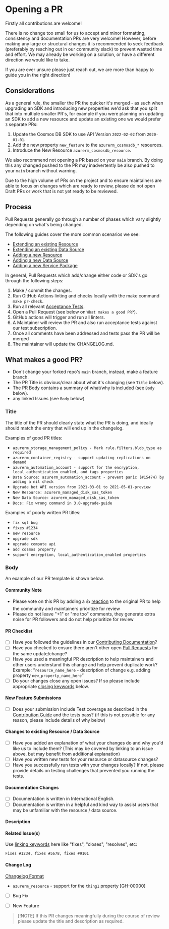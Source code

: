 # Opening a PR

Firstly all contributions are welcome!

There is no change too small for us to accept and minor formatting, consistency and documentation PRs are very welcome! However, before making any large or structural changes it is recommended to seek feedback (preferably by reaching out in our community slack) to prevent wasted time and effort. We may already be working on a solution, or have a different direction we would like to take.

If you are ever unsure please just reach out, we are more than happy to guide you in the right direction!

## Considerations

As a general rule, the smaller the PR the quicker it's merged - as such when upgrading an SDK and introducing new properties we'd ask that you split that into multiple smaller PR's, for example if you were planning on updating an SDK to add a new resource and update an existing one we would prefer `3` separate PRs:

1. Update the Cosmos DB SDK to use API Version `2022-02-02` from `2020-01-01`.
2. Add the new property `new_feature` to the `azurerm_cosmosdb_*` resources.
3. Introduce the New Resource `azurerm_cosmosdb_resource`.

We also recommend not opening a PR based on your `main` branch. By doing this any changed pushed to the PR may inadvertently be also pushed to your `main` branch without warning.

Due to the high volume of PRs on the project and to ensure maintainers are able to focus on changes which are ready to review, please do not open Draft PRs or work that is not yet ready to be reviewed.

## Process

Pull Requests generally go through a number of phases which vary slightly depending on what's being changed.

The following guides cover the more common scenarios we see:

* [Extending an existing Resource](guide-new-fields-to-resource.md)
* [Extending an existing Data Source](guide-new-fields-to-data-source.md)
* [Adding a new Resource](guide-new-resource.md)
* [Adding a new Data Source](guide-new-data-source.md)
* [Adding a new Service Package](guide-new-service-package.md)

In general, Pull Requests which add/change either code or SDK's go through the following steps:

1. Make / commit the changes.
2. Run GitHub Actions linting and checks locally with the make command `make pr-check`.
3. Run all relevant [Acceptance Tests](running-the-tests.md).
4. Open a Pull Request (see below on `What makes a good PR?`).
5. GitHub actions will trigger and run all linters.
6. A Maintainer will review the PR and also run acceptance tests against our test subscription.
7. Once all comments have been addressed and tests pass the PR will be merged
8. The maintainer will update the CHANGELOG.md.

## What makes a good PR?

* Don't change your forked repo's `main` branch, instead, make a feature branch.
* The PR Title is obvious/clear about what it's changing (see `Title` below).
* The PR Body contains a summary of what/why is included (see `Body` below).
* any linked Issues (see `Body` below)

### Title

The title of the PR should clearly state what the PR is doing, and ideally should match the entry that will end up in the changelog.

Examples of good PR titles:

- `azurerm_storage_management_policy - Mark rule.filters.blob_type as required`
- `azurerm_container_registry - support updating replications on demand`
- `azurerm_automation_account - support for the encryption, local_authentication_enabled, and tags properties`
- `Data Source: azurerm_automation_account - prevent panic (#15474) by adding a nil check`
- `Upgrade bot API version from 2021-03-01 to 2021-05-01-preview`
- `New Resource: azurerm_managed_disk_sas_token`
- `New Data Source: azurerm_managed_disk_sas_token`
- `Docs: Fix wrong command in 3.0-upgrade-guide`

Examples of poorly written PR titles:

- `fix sql bug`
- `fixes #1234`
- `new resource`
- `upgrade sdk`
- `upgrade compute api`
- `add cosmos property`
- `support encryption, local_authentication_enabled properties`

### Body

An example of our PR template is shown below.

#### Community Note
<!-- Please leave the community note as is. -->

* Please vote on this PR by adding a :thumbsup: [reaction](https://blog.github.com/2016-03-10-add-reactions-to-pull-requests-issues-and-comments/) to the original PR to help the community and maintainers prioritize for review
* Please do not leave "+1" or "me too" comments, they generate extra noise for PR followers and do not help prioritize for review

 #### PR Checklist

- [ ] Have you followed the guidelines in our [Contributing Documentation](../contributing/README.md)?
- [ ] Have you checked to ensure there aren't other open [Pull Requests](../../../pulls) for the same update/change?
- [ ] Have you used a meaningful PR description to help maintainers and other users understand this change and help prevent duplicate work?
Example: 
“`resource_name_here` - description of change e.g. adding property `new_property_name_here`”
- [ ] Do your changes close any open issues? If so please include appropriate [closing keywords](https://docs.github.com/en/issues/tracking-your-work-with-issues/linking-a-pull-request-to-an-issue#linking-a-pull-request-to-an-issue-using-a-keyword) below.

<!-- You can erase any parts of this template below this point that are not applicable to your Pull Request. -->

#### New Feature Submissions

- [ ] Does your submission include Test coverage as described in the [Contribution Guide](../contributing/topics/guide-new-resource.md) and the tests pass? (if this is not possible for any reason, please include details of why below)

#### Changes to existing Resource / Data Source

- [ ] Have you added an explanation of what your changes do and why you'd like us to include them? (This may be covered by linking to an issue above, but may benefit from additional explanation)
- [ ] Have you written new tests for your resource or datasource changes?
- [ ] Have you successfully run tests with your changes locally? If not, please provide details on testing challenges that prevented you running the tests.

#### Documentation Changes

- [ ] Documentation is written in International English.
- [ ] Documentation is written in a helpful and kind way to assist users that may be unfamiliar with the resource / data source.

#### Description

<!-- Please include a description below with the reason for the PR, what it is doing, what it is trying to accomplish, and anything relevant for a reviewer to know. It also helps to paste the output from running the acceptance tests. -->


#### Related Issue(s)
 Use [linking keywords](https://docs.github.com/en/issues/tracking-your-work-with-issues/linking-a-pull-request-to-an-issue#linking-a-pull-request-to-an-issue-using-a-keyword) here like "fixes", "closes", "resolves", etc:
 ```
 Fixes #1234, fixes #5678, fixes #9101
 ```
#### Change Log

[Changelog Format](https://github.com/hashicorp/terraform-provider-azurerm/blob/main/contributing/topics/maintainer-changelog.md)

<!-- Replace the changelog example below with your entry. One resource per line. -->

* `azurerm_resource` - support for the `thing1` property [GH-00000]

<!-- What type of PR is this? -->

- [ ] Bug Fix
- [ ] New Feature


> [!NOTE] If this PR changes meaningfully during the course of review please update the title and description as required.



